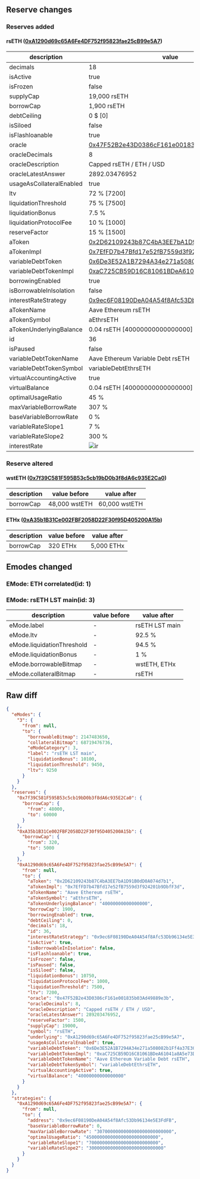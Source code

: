 ## Reserve changes

### Reserves added

#### rsETH ([0xA1290d69c65A6Fe4DF752f95823fae25cB99e5A7](https://etherscan.io/address/0xA1290d69c65A6Fe4DF752f95823fae25cB99e5A7))

| description | value |
| --- | --- |
| decimals | 18 |
| isActive | true |
| isFrozen | false |
| supplyCap | 19,000 rsETH |
| borrowCap | 1,900 rsETH |
| debtCeiling | 0 $ [0] |
| isSiloed | false |
| isFlashloanable | true |
| oracle | [0x47F52B2e43D0386cF161e001835b03Ad49889e3b](https://etherscan.io/address/0x47F52B2e43D0386cF161e001835b03Ad49889e3b) |
| oracleDecimals | 8 |
| oracleDescription | Capped rsETH / ETH / USD |
| oracleLatestAnswer | 2892.03476952 |
| usageAsCollateralEnabled | true |
| ltv | 72 % [7200] |
| liquidationThreshold | 75 % [7500] |
| liquidationBonus | 7.5 % |
| liquidationProtocolFee | 10 % [1000] |
| reserveFactor | 15 % [1500] |
| aToken | [0x2D62109243b87C4bA3EE7bA1D91B0dD0A074d7b1](https://etherscan.io/address/0x2D62109243b87C4bA3EE7bA1D91B0dD0A074d7b1) |
| aTokenImpl | [0x7EfFD7b47Bfd17e52fB7559d3f924201b9DbfF3d](https://etherscan.io/address/0x7EfFD7b47Bfd17e52fB7559d3f924201b9DbfF3d) |
| variableDebtToken | [0x6De3E52A1B7294A34e271a508082b1Ff4a37E30e](https://etherscan.io/address/0x6De3E52A1B7294A34e271a508082b1Ff4a37E30e) |
| variableDebtTokenImpl | [0xaC725CB59D16C81061BDeA61041a8A5e73DA9EC6](https://etherscan.io/address/0xaC725CB59D16C81061BDeA61041a8A5e73DA9EC6) |
| borrowingEnabled | true |
| isBorrowableInIsolation | false |
| interestRateStrategy | [0x9ec6F08190DeA04A54f8Afc53Db96134e5E3FdFB](https://etherscan.io/address/0x9ec6F08190DeA04A54f8Afc53Db96134e5E3FdFB) |
| aTokenName | Aave Ethereum rsETH |
| aTokenSymbol | aEthrsETH |
| aTokenUnderlyingBalance | 0.04 rsETH [40000000000000000] |
| id | 36 |
| isPaused | false |
| variableDebtTokenName | Aave Ethereum Variable Debt rsETH |
| variableDebtTokenSymbol | variableDebtEthrsETH |
| virtualAccountingActive | true |
| virtualBalance | 0.04 rsETH [40000000000000000] |
| optimalUsageRatio | 45 % |
| maxVariableBorrowRate | 307 % |
| baseVariableBorrowRate | 0 % |
| variableRateSlope1 | 7 % |
| variableRateSlope2 | 300 % |
| interestRate | ![ir](https://dash.onaave.com/api/static?variableRateSlope1=70000000000000000000000000&variableRateSlope2=3000000000000000000000000000&optimalUsageRatio=450000000000000000000000000&baseVariableBorrowRate=0&maxVariableBorrowRate=3070000000000000000000000000) |


### Reserve altered

#### wstETH ([0x7f39C581F595B53c5cb19bD0b3f8dA6c935E2Ca0](https://etherscan.io/address/0x7f39C581F595B53c5cb19bD0b3f8dA6c935E2Ca0))

| description | value before | value after |
| --- | --- | --- |
| borrowCap | 48,000 wstETH | 60,000 wstETH |


#### ETHx ([0xA35b1B31Ce002FBF2058D22F30f95D405200A15b](https://etherscan.io/address/0xA35b1B31Ce002FBF2058D22F30f95D405200A15b))

| description | value before | value after |
| --- | --- | --- |
| borrowCap | 320 ETHx | 5,000 ETHx |


## Emodes changed

### EMode: ETH correlated(id: 1)



### EMode: rsETH LST main(id: 3)

| description | value before | value after |
| --- | --- | --- |
| eMode.label | - | rsETH LST main |
| eMode.ltv | - | 92.5 % |
| eMode.liquidationThreshold | - | 94.5 % |
| eMode.liquidationBonus | - | 1 % |
| eMode.borrowableBitmap | - | wstETH, ETHx |
| eMode.collateralBitmap | - | rsETH |


## Raw diff

```json
{
  "eModes": {
    "3": {
      "from": null,
      "to": {
        "borrowableBitmap": 2147483650,
        "collateralBitmap": 68719476736,
        "eModeCategory": 3,
        "label": "rsETH LST main",
        "liquidationBonus": 10100,
        "liquidationThreshold": 9450,
        "ltv": 9250
      }
    }
  },
  "reserves": {
    "0x7f39C581F595B53c5cb19bD0b3f8dA6c935E2Ca0": {
      "borrowCap": {
        "from": 48000,
        "to": 60000
      }
    },
    "0xA35b1B31Ce002FBF2058D22F30f95D405200A15b": {
      "borrowCap": {
        "from": 320,
        "to": 5000
      }
    },
    "0xA1290d69c65A6Fe4DF752f95823fae25cB99e5A7": {
      "from": null,
      "to": {
        "aToken": "0x2D62109243b87C4bA3EE7bA1D91B0dD0A074d7b1",
        "aTokenImpl": "0x7EfFD7b47Bfd17e52fB7559d3f924201b9DbfF3d",
        "aTokenName": "Aave Ethereum rsETH",
        "aTokenSymbol": "aEthrsETH",
        "aTokenUnderlyingBalance": "40000000000000000",
        "borrowCap": 1900,
        "borrowingEnabled": true,
        "debtCeiling": 0,
        "decimals": 18,
        "id": 36,
        "interestRateStrategy": "0x9ec6F08190DeA04A54f8Afc53Db96134e5E3FdFB",
        "isActive": true,
        "isBorrowableInIsolation": false,
        "isFlashloanable": true,
        "isFrozen": false,
        "isPaused": false,
        "isSiloed": false,
        "liquidationBonus": 10750,
        "liquidationProtocolFee": 1000,
        "liquidationThreshold": 7500,
        "ltv": 7200,
        "oracle": "0x47F52B2e43D0386cF161e001835b03Ad49889e3b",
        "oracleDecimals": 8,
        "oracleDescription": "Capped rsETH / ETH / USD",
        "oracleLatestAnswer": 289203476952,
        "reserveFactor": 1500,
        "supplyCap": 19000,
        "symbol": "rsETH",
        "underlying": "0xA1290d69c65A6Fe4DF752f95823fae25cB99e5A7",
        "usageAsCollateralEnabled": true,
        "variableDebtToken": "0x6De3E52A1B7294A34e271a508082b1Ff4a37E30e",
        "variableDebtTokenImpl": "0xaC725CB59D16C81061BDeA61041a8A5e73DA9EC6",
        "variableDebtTokenName": "Aave Ethereum Variable Debt rsETH",
        "variableDebtTokenSymbol": "variableDebtEthrsETH",
        "virtualAccountingActive": true,
        "virtualBalance": "40000000000000000"
      }
    }
  },
  "strategies": {
    "0xA1290d69c65A6Fe4DF752f95823fae25cB99e5A7": {
      "from": null,
      "to": {
        "address": "0x9ec6F08190DeA04A54f8Afc53Db96134e5E3FdFB",
        "baseVariableBorrowRate": 0,
        "maxVariableBorrowRate": "3070000000000000000000000000",
        "optimalUsageRatio": "450000000000000000000000000",
        "variableRateSlope1": "70000000000000000000000000",
        "variableRateSlope2": "3000000000000000000000000000"
      }
    }
  }
}
```